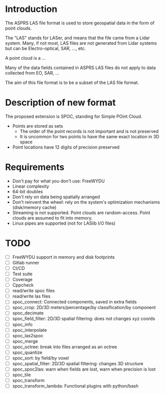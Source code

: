 # Introduction

The ASPRS LAS file format is used to store geospatial data in the form
of point clouds.

The "LAS" stands for LASer, and means that the file came from a Lidar
system. Many, if not most, LAS files are not generated from Lidar
systems but can be Electro-optical, SAR, ..., etc.

A point cloud is a ...

Many of the data fields contained in ASPRS LAS files do not apply to
data collected from EO, SAR, ...

The aim of this file format is to be a subset of the LAS file format.

# Description of new format

The proposed extension is SPOC, standing for Simple POint Cloud.

* Points are stored as sets
    * The order of the point records is not important and is not preserved
    * It is uncommon for two points to have the same exact location in
    3D space
* Point locations have 12 digits of precision preserved

# Requirements

* Don't pay for what you don't use: FreeWYDU
* Linear complexity
* 64-bit doubles
* Don't rely on data being spatially arranged
* Don't reinvent the wheel: rely on the system's optimization mechanisms
  (disk/memory cache)
* Streaming is not supported. Point clouds are random-access. Point
  clouds are assumed to fit into memory.
* Linux pipes are supported (not for LASlib I/O files)

# TODO

* [ ] FreeWYDU support in memory and disk footprints
* [ ] Gitlab runner
* [ ] CI/CD
* [ ] Test suite
* [ ] Coverage
* [ ] Cppcheck
* [ ] read/write spoc files
* [ ] read/write las files
* [ ] spoc\_connect: Connected components, saved in extra fields
* [ ] spoc\_crop: 2D/3D meters/percentage/by classification/by component
* [ ] spoc\_decimate
* [ ] spoc\_field\_filter: 2D/3D spatial filtering: does not changes xyz coords
* [ ] spoc\_info
* [ ] spoc\_interpolate
* [ ] spoc\_las2spoc
* [ ] spoc\_merge
* [ ] spoc\_octree: break into files arranged as an octree
* [ ] spoc\_quantize
* [ ] spoc\_sort: by field/by voxel
* [ ] spoc\_spatial\_filter: 2D/3D spatial filtering: changes 3D structure
* [ ] spoc\_spoc2las: warn when fields are lost, warn when precision is lost
* [ ] spoc\_tile
* [ ] spoc\_transform
* [ ] spoc\_transform\_lambda: Functional plugins with python/bash
